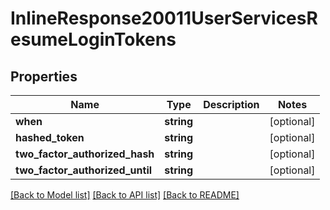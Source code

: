 # InlineResponse20011UserServicesResumeLoginTokens

## Properties
Name | Type | Description | Notes
------------ | ------------- | ------------- | -------------
**when** | **string** |  | [optional] 
**hashed_token** | **string** |  | [optional] 
**two_factor_authorized_hash** | **string** |  | [optional] 
**two_factor_authorized_until** | **string** |  | [optional] 

[[Back to Model list]](../../README.md#documentation-for-models) [[Back to API list]](../../README.md#documentation-for-api-endpoints) [[Back to README]](../../README.md)

